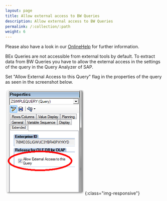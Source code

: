 ```yaml
---
layout: page
title: Allow external access to BW Queries
description: Allow external access to BW Queries
permalink: /:collection/:path
weight: 6
---
```


Please also have a look in our [OnlineHelp](https://help.theobald-software.com/en/) for further information.

BEx Queries are not accessible from external tools by default.
To extract data from BW Queries you have to allow the external access in the settings of the query in the Query Analyzer of SAP.

Set "Allow External Access to this Query" flag in the properties of the query as seen in the screenshot below.

![externalaccess](/img/contents/externalaccess.png){:class="img-responsive"}